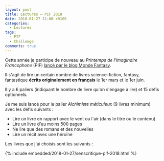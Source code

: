 ```yaml
---
layout: post
title: Lectures – PIF 2018
date: 2018-01-27 11:00 +0100
categories:
  - Lectures
tags:
  - PIF
  - Challenge
comments: true
---
```


Cette année je participe de nouveau au *Printemps de l'Imaginaire Francophone* (PIF) [lancé par le blog Monde Fantasy](http://www.monde-fantasy.com/printemps-imaginaire-francophone-2018).

Il s'agit de lire un certain nombre de livres science-fiction, fantasy, fantastique **écrits originalement en français** le 1er mars et le 1er juin.

Il y a 6 paliers (indiquant le nombre de livre qu'on s'engage à lire) et 15 défis optionnels.

Je me suis lancé pour le palier *Alchimiste méticuleux* (9 livres minimum) avec les défis suivants :

- Lire un livre en rapport avec le vent ou l'air (dans le titre ou le contenu)
- Lire un livre d'au moins 500 pages
- Ne lire que des romans et des nouvelles
- Lire un récit avec une héroïne

Les livres que j'ai choisis sont les suivants :

{% include embedded/2018-01-27/senscritique-pif-2018.html %}
